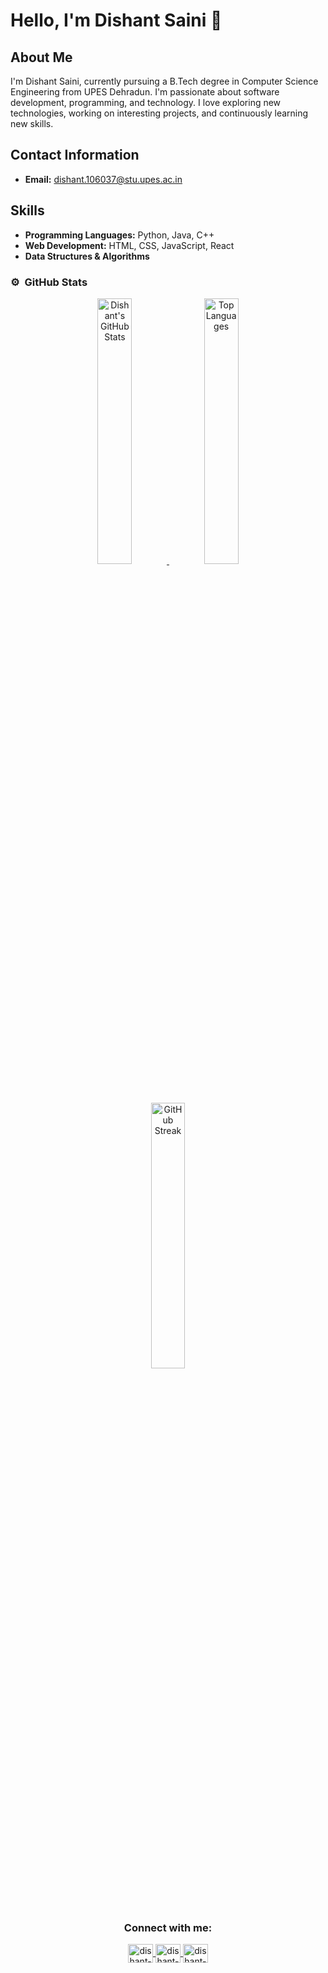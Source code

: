 # Hello, I'm Dishant Saini 👋

## About Me

I'm Dishant Saini, currently pursuing a B.Tech degree in Computer Science Engineering from UPES Dehradun. I'm passionate about software development, programming, and technology. I love exploring new technologies, working on interesting projects, and continuously learning new skills.

## Contact Information

- **Email:** [dishant.106037@stu.upes.ac.in](mailto:dishant.106037@stu.upes.ac.in)

## Skills

- **Programming Languages:** Python, Java, C++
- **Web Development:** HTML, CSS, JavaScript, React
- **Data Structures & Algorithms**


### ⚙️ &nbsp;GitHub Stats
<a href="https://github.com/dishnat-hash-lab">
<p align="center">
  <img src="https://github-readme-stats.vercel.app/api?username=dishnat-hash-lab&show_icons=true&theme=dracula" alt="Dishant's GitHub Stats" style="width:33%;"/>
  <img src="https://github-readme-stats.vercel.app/api/top-langs/?username=dishnat-hash-lab&theme=dracula&hide=TeX&layout=compact" alt="Top Languages" style="width:33%;"/>
  <img src="https://github-readme-streak-stats.herokuapp.com/?user=dishnat-hash-lab&layout=compact&theme=dracula" alt="GitHub Streak" style="width:33%;"/>
</p>
</a>


<h3 align="center">Connect with me:</h3>
<p align="center">
  <a href="https://www.linkedin.com/in/dishant-saini-00043a2bb/" target="blank">
    <img align="center" src="https://raw.githubusercontent.com/rahuldkjain/github-profile-readme-generator/master/src/images/icons/Social/linked-in-alt.svg" alt="dishant-saini" height="30" width="40" />
  </a>
<!--   <a href="https://instagram.com/dishantsaini" target="blank">
    <img align="center" src="https://raw.githubusercontent.com/rahuldkjain/github-profile-readme-generator/master/src/images/icons/Social/instagram.svg" alt="dishant-saini" height="30" width="40" />
  </a> -->
<!--   <a href="https://www.codechef.com/users/dishant_saini" target="blank">
    <img align="center" src="https://cdn.jsdelivr.net/npm/simple-icons@3.1.0/icons/codechef.svg" alt="dishant_saini" height="30" width="40" />
  </a> -->
  <a href="https://leetcode.com/u/dishnat_hash/" target="blank">
    <img align="center" src="https://raw.githubusercontent.com/rahuldkjain/github-profile-readme-generator/master/src/images/icons/Social/leet-code.svg" alt="dishant-saini" height="30" width="40" />
  </a>
  <a href="https://www.geeksforgeeks.org/user/dishnat_hash/" target="blank">
    <img align="center" src="https://raw.githubusercontent.com/rahuldkjain/github-profile-readme-generator/master/src/images/icons/Social/geeks-for-geeks.svg" alt="dishant-saini" height="30" width="40" />
  </a>
</p>
